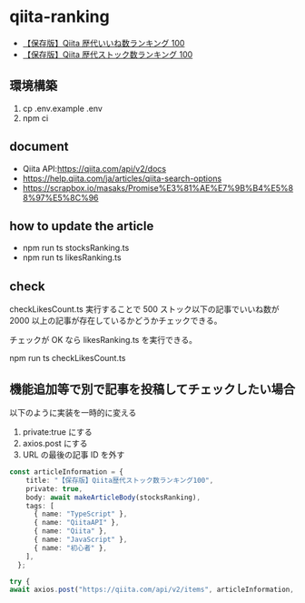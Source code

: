 # qiita-ranking

- [【保存版】Qiita 歴代いいね数ランキング 100](https://qiita.com/newbee1939/items/48a37fcdc458603797de)
- [【保存版】Qiita 歴代ストック数ランキング 100](https://qiita.com/newbee1939/items/2391cd66cd00048df7cb)

## 環境構築

1. cp .env.example .env
2. npm ci

## document

- Qiita API:https://qiita.com/api/v2/docs
- https://help.qiita.com/ja/articles/qiita-search-options
- https://scrapbox.io/masaks/Promise%E3%81%AE%E7%9B%B4%E5%88%97%E5%8C%96

## how to update the article

- npm run ts stocksRanking.ts
- npm run ts likesRanking.ts

## check

checkLikesCount.ts 実行することで 500 ストック以下の記事でいいね数が 2000 以上の記事が存在しているかどうかチェックできる。

チェックが OK なら likesRanking.ts を実行できる。

npm run ts checkLikesCount.ts

## 機能追加等で別で記事を投稿してチェックしたい場合

以下のように実装を一時的に変える

1. private:true にする
2. axios.post にする
3. URL の最後の記事 ID を外す

```typescript
const articleInformation = {
    title: "【保存版】Qiita歴代ストック数ランキング100",
    private: true,
    body: await makeArticleBody(stocksRanking),
    tags: [
      { name: "TypeScript" },
      { name: "QiitaAPI" },
      { name: "Qiita" },
      { name: "JavaScript" },
      { name: "初心者" },
    ],
  };

try {
await axios.post("https://qiita.com/api/v2/items", articleInformation, {
```
